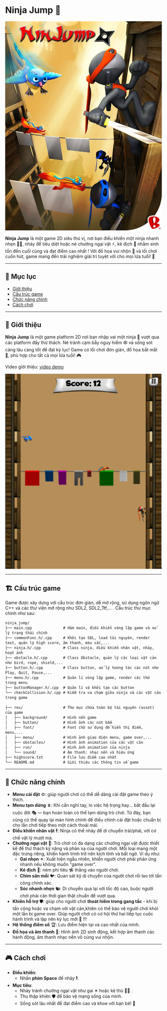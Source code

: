 # Ninja Jump 🥷

![Ninja Jump Banner](ninja_jump/res/readme/banner.jpeg)

**Ninja Jump** là một game 2D siêu thú vị, nơi bạn điều khiển một ninja nhanh nhẹn 🏃‍♂️, nhảy để tiêu diệt hoặc né chướng ngại vật ⚡, kẻ địch 🥷 nhằm sinh tồn đến cuối cùng và đạt điểm cao nhất ! Với đồ họa vui nhộn 🌈 và lối chơi cuốn hút, game mang đến trải nghiệm giải trí tuyệt vời cho mọi lứa tuổi! 🌟

---

## 📜 Mục lục

- [Giới thiệu](#giới-thiệu)
- [Cấu trúc game](#cấu-trúc-game)
- [Chức năng chính](#chức-năng-chính)
- [Cách chơi](#cách-chơi)

---

## 🌟 Giới thiệu

**Ninja Jump** là một game platform 2D nơi bạn nhập vai một ninja 🥷 vượt qua các platform đầy thử thách. Né tránh cạm bẫy nguy hiểm 🕸️ và sống sót càng lâu càng tốt để đạt kỷ lục! Game có lối chơi đơn giản, đồ họa bắt mắt 🎨, phù hợp cho tất cả mọi lứa tuổi! 🎮

Video giới thiệu: [video demo](https://drive.google.com/file/d/1JcydnSKgP7JAvcLRbiX5opiG8vxXOvQe/view?usp=drive_link)

![Gameplay Screenshot](ninja_jump/res/readme/gameplay.png)

---

## 🏗️ Cấu trúc game

Game được xây dựng với cấu trúc đơn giản, dễ mở rộng, sử dụng ngôn ngữ C++ và các thư viện mở rộng như SDL2, SDL2_Ttf,... . Cấu trúc thư mục chính như sau:

```
ninja_jump/
├── main.cpp              # Hàm main, điều khiển vòng lặp game và xử lý trạng thái chính
├── commonFunc.h/.cpp     # Khởi tạo SDL, load tài nguyên, render text, quản lý high score, âm thanh, màu sắc,...
├── ninja.h/.cpp          # Class ninja, điều khiển nhân vật, nhảy, hoạt ảnh
├── obstacle.h/.cpp       # Class Obstacle, quản lý các loại vật cản như bird, rope, shield,...
├── button.h/.cpp         # Class button, xử lý tương tác các nút như Play, Quit, Pause,...
├── menu.h/.cpp           # Quản lí vòng lặp game, render các thứ trong menu
├── buttonManager.h/.cpp  # Quản lí và khởi tạo các button
└── checkCollision.h/.cpp # Kiểm tra va chạm giữa ninja và các vật cản trong game

├── res/                  # Thư mục chứa toàn bộ tài nguyên (asset) của game
│   ├── background/       # Hình nền game
│   ├── button/           # Hình ảnh các nút bấm
│   ├── font/             # Font chữ sử dụng để hiển thị điểm, menu,...
│   ├── menu/             # Hình ảnh giao diện menu, game over,...
│   ├── obstacles/        # Hình ảnh animation của các vật cản
│   ├── run/              # Hình ảnh animation của ninja
│   └── sound/            # Âm thanh: nhạc nền và hiệu ứng
├── highscore.txt         # File lưu điểm cao nhất
└── README.md             # Giới thiệu các thông tin về game

```


---

## 🎯 Chức năng chính

- **Menu cài đặt** ⚙️: giúp người chơi có thể dễ dàng cài đặt game theo ý thích.
- **Menu tạm dừng** ⏸️: Khi cần nghỉ tay, lo việc hệ trọng hay... bắt đầu lại cuộc đời 🎭 — bạn hoàn toàn có thể tạm dừng trò chơi. Từ đây, bạn cũng có thể quay lại màn hình chính để điều chỉnh cài đặt hoặc chuẩn bị cho lần chơi tiếp theo một cách thoải mái.
- **Điều khiển nhân vật** 🕴️: Ninja có thể nhảy để di chuyển trái/phải, với cơ chế vật lý mượt mà.
- **Chướng ngại vật** 🚧: Trò chơi có đa dạng các chướng ngại vật được thiết kế để thử thách kỹ năng và phản xạ của người chơi. Mỗi loại mang một đặc trưng riêng, khiến hành trình trở nên kịch tính và bất ngờ. Ví dụ như:
  - **Gai nhọn** ✶: Xuất hiện ngẫu nhiên, khiến người chơi phải phản ứng nhanh nếu không muốn "game over".
  - **Kẻ địch** 🥷: ném phi tiêu 𖣘 thẳng vào người chơi.
  - **Chim săn mồi** 🐦: Quan sát kỹ di chuyển của người chơi rồi lao tới tấn công chính xác.
  - **Sóc nhanh nhẹn** 🐿️: Di chuyển qua lại với tốc độ cao, buộc người chơi phải căn thời gian thật chuẩn để vượt qua.
- **Khiên hỗ trợ** 🛡️: giúp cho người chơi **thoát hiểm trong gang tấc** - khi bị tấn công hoặc va chạm với vật cản,khiên có thể bảo vệ người chơi khỏi một lần bị game over. Giúp người chơi có cơ hội thứ hai tiếp tục cuộc hành trình và lập nên kỷ lục mới 🎯 !!!
- **Hệ thống điểm số** 🏆: Lưu điểm hiện tại và cao nhất của mình.
- **Đồ họa và âm thanh** 🎵: Hình ảnh 2D sinh động, kết hợp âm thanh các hành động, âm thanh nhạc nền vô cùng vui nhộn.

---

## 🎮 Cách chơi

- **Điều khiển**:
  - Nhấn **phím Space** để nhảy 🕴️.
- **Mục tiêu**:
  - Nhảy tránh chướng ngại vật như gai ✶ hoặc kẻ thù 🥷🦊 .
  - Thu thập khiên 🛡️ để bảo vệ mạng sống của mình.
  - Sống sót lâu nhất để đạt điểm cao và khoe với bạn bè! 🏅




